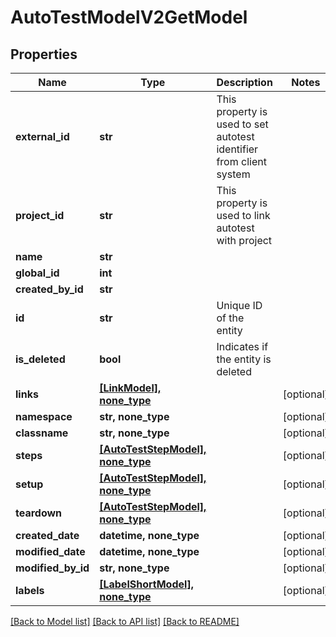 # AutoTestModelV2GetModel


## Properties
Name | Type | Description | Notes
------------ | ------------- | ------------- | -------------
**external_id** | **str** | This property is used to set autotest identifier from client system | 
**project_id** | **str** | This property is used to link autotest with project | 
**name** | **str** |  | 
**global_id** | **int** |  | 
**created_by_id** | **str** |  | 
**id** | **str** | Unique ID of the entity | 
**is_deleted** | **bool** | Indicates if the entity is deleted | 
**links** | [**[LinkModel], none_type**](LinkModel.md) |  | [optional] 
**namespace** | **str, none_type** |  | [optional] 
**classname** | **str, none_type** |  | [optional] 
**steps** | [**[AutoTestStepModel], none_type**](AutoTestStepModel.md) |  | [optional] 
**setup** | [**[AutoTestStepModel], none_type**](AutoTestStepModel.md) |  | [optional] 
**teardown** | [**[AutoTestStepModel], none_type**](AutoTestStepModel.md) |  | [optional] 
**created_date** | **datetime, none_type** |  | [optional] 
**modified_date** | **datetime, none_type** |  | [optional] 
**modified_by_id** | **str, none_type** |  | [optional] 
**labels** | [**[LabelShortModel], none_type**](LabelShortModel.md) |  | [optional] 

[[Back to Model list]](../README.md#documentation-for-models) [[Back to API list]](../README.md#documentation-for-api-endpoints) [[Back to README]](../README.md)


